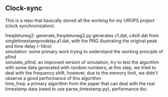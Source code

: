 ## Clock-sync

This is a repo that basically stored all the working for my UROPS project (clock synchronization).

freqdetuneg2: generate_freqdetuneg2.py generates c1.dat, c4eX.dat from singletimestampnodelay.a1.dat, with the PNG illustrating the original peak and time delay (-14ns)\
simulation: some primary work trying to understand the working principle of pfind\
simulate_pfind: an improved version of simulation, try to test the algorithm with some data generated with random numbers; at this step, we tried to deal with the frequency shift, however, due to the memory limit, we didn't observe a good performance of this algorithm\
time_freq: a primary algorithm from the paper that can deal with the real timestamp data (need to use parse_timestamp.py), performance tbc.
